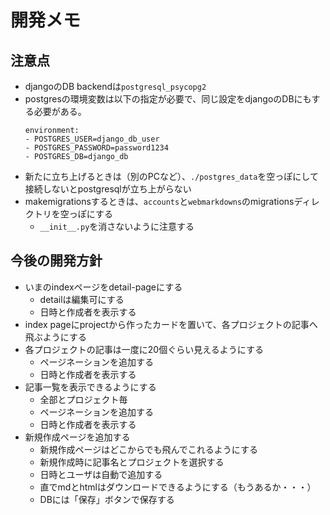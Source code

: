 # 開発メモ

## 注意点

* djangoのDB backendは`postgresql_psycopg2`
* postgresの環境変数は以下の指定が必要で、同じ設定をdjangoのDBにもする必要がある。
    ```
    environment:
    - POSTGRES_USER=django_db_user
    - POSTGRES_PASSWORD=password1234
    - POSTGRES_DB=django_db
    ```
* 新たに立ち上げるときは（別のPCなど）、`./postgres_data`を空っぽにして接続しないとpostgresqlが立ち上がらない
* makemigrationsするときは、`accounts`と`webmarkdowns`のmigrationsディレクトリを空っぽにする
  * `__init__.py`を消さないように注意する


## 今後の開発方針

* いまのindexページをdetail-pageにする
  * detailは編集可にする
  * 日時と作成者を表示する
* index pageにprojectから作ったカードを置いて、各プロジェクトの記事へ飛ぶようにする
* 各プロジェクトの記事は一度に20個ぐらい見えるようにする
  * ページネーションを追加する
  * 日時と作成者を表示する
* 記事一覧を表示できるようにする
  * 全部とプロジェクト毎
  * ページネーションを追加する
  * 日時と作成者を表示する
* 新規作成ページを追加する
  * 新規作成ページはどこからでも飛んでこれるようにする
  * 新規作成時に記事名とプロジェクトを選択する
  * 日時とユーザは自動で追加する
  * 直でmdとhtmlはダウンロードできるようにする（もうあるか・・・）
  * DBには「保存」ボタンで保存する